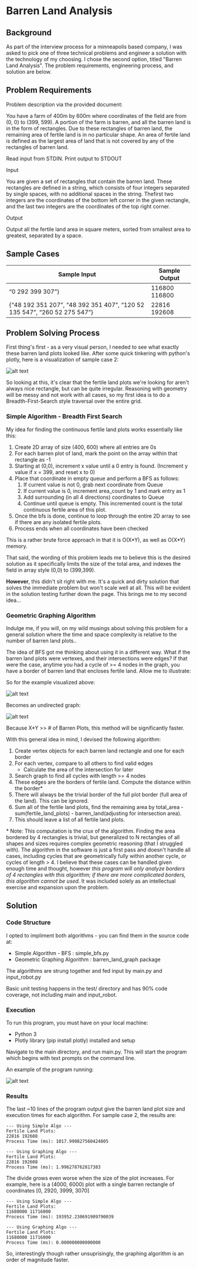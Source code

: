 # Barren Land Analysis

## Background
As part of the interview process for a minneapolis based company, I was asked to pick one of three technical problems and engineer a solution with the technology of my choosing. I chose the second option, titled "Barren Land Analysis". The problem requirements, engineering process, and solution are below.
## Problem Requirements
Problem description via the provided document:

You have a farm of 400m by 600m where coordinates of the field are from (0, 0) to (399, 599). A portion of the farm is barren, and all the barren land is in the form of rectangles. Due to these rectangles of barren land, the remaining area of fertile land is in no particular shape. An area of fertile land is defined as the largest area of land that is not covered by any of the rectangles of barren land.

Read input from STDIN. Print output to STDOUT

Input

You are given a set of rectangles that contain the barren land. These rectangles are defined in a string, which consists of four integers separated by single spaces, with no additional spaces in the string. Thefirst two integers are the coordinates of the bottom left corner in the given rectangle, and the last two integers are the coordinates of the top right corner.

Output

Output all the fertile land area in square meters, sorted from smallest area to greatest, separated by a space.
## Sample Cases
|Sample Input|Sample Output|
|---|---|
|“0 292 399 307”}|116800 116800|
|{“48 192 351 207”, “48 392 351 407”, “120 52 135 547”, “260 52 275 547”}|22816 192608|
## Problem Solving Process
First thing's first - as a very visual person, I needed to see what exactly these barren land plots looked like. After some quick tinkering with python's plotly, here is a visualization of sample case 2:

![alt text](https://github.com/schwertJake/Barren_Land_Analysis/blob/master/imgs/viz_case_2.PNG "")

So looking at this, it's clear that the fertile land plots we're looking for aren't always nice rectangle, but can be quite irregular. Reasoning with geometry will be messy and not work with all cases, so my first idea is to do a Breadth-First-Search style traversal over the entire grid.

### Simple Algorithm - Breadth First Search
My idea for finding the continuous fertile land plots works essentially like this:
1. Create 2D array of size (400, 600) where all entries are 0s
2. For each barren plot of land, mark the point on the array within that rectangle as -1
3. Starting at (0,0), increment x value until a 0 entry is found. (Increment y value if x = 399, and reset x to 0)
4. Place that coordinate in empty queue and perform a BFS as follows:
    1. If current value is not 0, grab next coordinate from Queue
    2. If current value is 0, increment area_count by 1 and mark entry as 1
    3. Add surrounding (in all 4 directions) coordinates to Queue
    4. Continue until queue is empty. This incremented count is the total continuous fertile area of this plot.
5. Once the bfs is done, continue to loop through the entire 2D array to see if there are any isolated fertile plots.
6. Process ends when all coordinates have been checked

This is a rather brute force approach in that it is O(X\*Y), as well as O(X\*Y) memory. 

That said, the wording of this problem leads me to believe this is the desired solution as it specifically limits the size of the total area, and indexes the field in array style (0,0) to (399,399).

**However**, this didn't sit right with me. It's a quick and dirty solution that solves the immediate problem but won't scale well at all. This will be evident in the solution testing further down the page. This brings me to my second idea...

### Geometric Graphing Algorithm
Indulge me, if you will, on my wild musings about solving this problem for a general solution where the time and space complexity is relative to the number of barren land plots..

The idea of BFS got me thinking about using it in a different way. What if the barren land plots were vertexes, and their intersections were edges? If that were the case, anytime you had a cycle of >= 4 nodes in the graph, you have a border of barren land that encloses fertile land. Allow me to illustrate:

So for the example visualized above:

![alt text](https://github.com/schwertJake/Barren_Land_Analysis/blob/master/imgs/viz_case_2_graph_labels.png "")

Becomes an undirected graph:

![alt text](https://github.com/schwertJake/Barren_Land_Analysis/blob/master/imgs/viz_case_2_graph.png "")

Because X\*Y >> # of Barren Plots, this method will be significantly faster.

With this general idea in mind, I devised the following algorithm:
1. Create vertex objects for each barren land rectangle and one for each border
2. For each vertex, compare to all others to find valid edges
    * Calculate the area of the intersection for later
3. Search graph to find all cycles with length >= 4 nodes
4. These edges are the borders of fertile land. Compute the distance within the border*
5. There will always be the trivial border of the full plot border (full area of the land). This can be ignored.
6. Sum all of the fertile land plots, find the remaining area by total_area - sum(fertile_land_plots) - barren_land(adjusting for intersection area).
7. This should leave a list of all fertile land plots.

\* Note: This computation is the crux of the algorithm. Finding the area bordered by 4 rectangles is trivial, but generalized to N rectangles of all shapes and sizes requires complex geometric reasoning (that I struggled with). The algorithm in the software is just a first pass and doesn't handle all cases, including cycles that are geometrically fully within another cycle, or cycles of length > 4. I believe that these cases can be handled given enough time and thought, however _this program will only analyze borders of 4 rectangles with this algorithm; if there are more complicated borders, this algorithm cannot be used._ It was included solely as an intellectual exercise and expansion upon the problem.

## Solution

### Code Structure
I opted to impliment both algorithms - you can find them in the source code at:
* Simple Algorithm - BFS : simple_bfs.py
* Geometric Graphing Algorithm : barren_land_graph package

The algorithms are strung together and fed input by main.py and input_robot.py

Basic unit testing happens in the test/ directory and has 90% code coverage, not including main and input_robot.

### Execution
To run this program, you must have on your local machine:
* Python 3
* Plotly library (pip install plotly) installed and setup

Navigate to the main directory, and run main.py. This will start the program which begins with text prompts on the command line.

An example of the program running:

![alt text](https://github.com/schwertJake/Barren_Land_Analysis/blob/master/imgs/execution.gif "")

### Results
The last ~10 lines of the program output give the barren land plot size and execution times for each algorithm. For sample case 2, the results are:

```
--- Using Simple Algo ---
Fertile Land Plots:
22816 192608 
Process Time (ms): 1017.990827560424805

--- Using Graphing Algo ---
Fertile Land Plots:
22816 192608 
Process Time (ms): 1.996278762817383
```

The divide grows even worse when the size of the plot increases. For example, here is a (4000, 6000) plot with a single barren rectangle of coordinates [0, 2920, 3999, 3070]

```
--- Using Simple Algo ---
Fertile Land Plots:
11680000 11716000 
Process Time (ms): 193952.230691909790039

--- Using Graphing Algo ---
Fertile Land Plots:
11680000 11716000 
Process Time (ms): 0.000000000000000
```

So, interestingly though rather unsuprisingly, the graphing algorithm is an order of magnitude faster.
